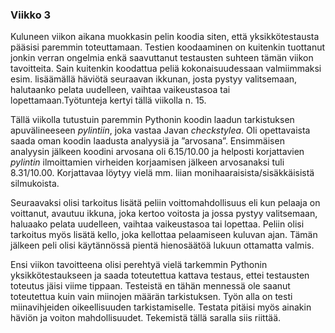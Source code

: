### Viikko 3


Kuluneen viikon aikana muokkasin pelin koodia siten, että yksikkötestausta pääsisi paremmin toteuttamaan. Testien koodaaminen on kuitenkin tuottanut jonkin verran ongelmia enkä saavuttanut testausten suhteen tämän viikon tavoitteita. Sain kuitenkin koodattua peliä kokonaisuudessaan valmiimmaksi esim. lisäämällä häviötä seuraavan ikkunan, josta pystyy valitsemaan, halutaanko pelata uudelleen, vaihtaa vaikeustasoa tai lopettamaan.Työtunteja kertyi tällä viikolla n. 15.   

Tällä viikolla tutustuin paremmin Pythonin koodin laadun tarkistuksen apuvälineeseen *pylintiin*, joka vastaa Javan *checkstylea*. Oli opettavaista saada oman koodin laadusta analyysiä ja ”arvosana”. Ensimmäisen analyysin jälkeen koodini arvosana oli 6.15/10.00 ja helposti korjattavien *pylintin* ilmoittamien virheiden korjaamisen jälkeen arvosanaksi tuli 8.31/10.00. Korjattavaa löytyy vielä mm. liian monihaaraisista/sisäkkäisistä silmukoista.  

Seuraavaksi olisi tarkoitus lisätä peliin voittomahdollisuus eli kun pelaaja on voittanut, avautuu ikkuna, joka kertoo voitosta ja jossa pystyy valitsemaan, haluaako pelata uudelleen, vaihtaa vaikeustasoa tai lopettaa. Peliin olisi tarkoitus myös lisätä kello, joka kellottaa pelaamiseen kuluvan ajan. Tämän jälkeen peli olisi käytännössä pientä hienosäätöä lukuun ottamatta valmis.    

Ensi viikon tavoitteena olisi perehtyä vielä tarkemmin Pythonin yksikkötestaukseen ja saada toteutettua kattava testaus, ettei testausten toteutus jäisi viime tippaan. Testeistä en tähän mennessä ole saanut toteutettua kuin vain miinojen määrän tarkistuksen. Työn alla on testi miinavihjeiden oikeellisuuden tarkistamiselle. Testata pitäisi myös ainakin häviön ja voiton mahdollisuudet. Tekemistä tällä saralla siis riittää.

